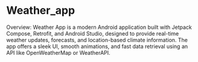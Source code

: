 # Weather_app
Overview: Weather App is a modern Android application built with Jetpack Compose, Retrofit, and Android Studio, designed to provide real-time weather updates, forecasts, and location-based climate information. The app offers a sleek UI, smooth animations, and fast data retrieval using an API like OpenWeatherMap or WeatherAPI.
